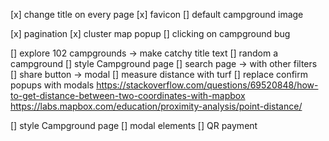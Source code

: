 [x] change title on every page
[x] favicon
[] default campground image

[x] pagination
[x] cluster map popup
[] clicking on campground bug

[] explore 102 campgrounds -> make catchy title text
[] random a campground
[] style Campground page
[] search page -> with other filters
[] share button -> modal
[] measure distance with turf
[] replace confirm popups with modals
https://stackoverflow.com/questions/69520848/how-to-get-distance-between-two-coordinates-with-mapbox
https://labs.mapbox.com/education/proximity-analysis/point-distance/

[] style Campground page
[] modal elements
[] QR payment